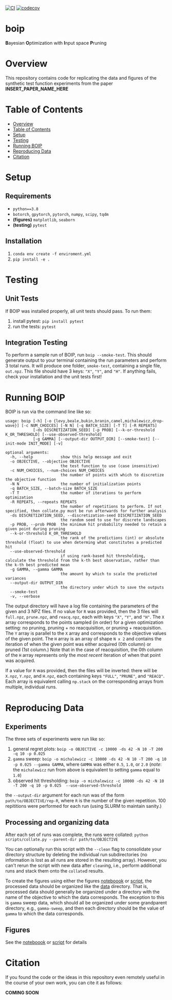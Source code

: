 [//]: # (Badges)
[![CI](https://github.com/davidegraff/boip/actions/workflows/CI.yaml/badge.svg)](https://github.com/davidegraff/boip/actions/workflows/CI.yaml)
[![codecov](https://codecov.io/gh/davidegraff/boip/branch/main/graph/badge.svg?token=DBBHSQLW8A)](https://codecov.io/gh/davidegraff/boip)

# boip
**B**ayesian **O**ptimization with **I**nput space **P**runing

<!-- FIGURE HERE -->

# Overview
This repository contains code for replicating the data and figures of the synthetic test function experiments from the paper **INSERT_PAPER_NAME_HERE**

# Table of Contents
- [Overview](#overview)
- [Table of Contents](#table-of-contents)
- [Setup](#setup)
- [Testing](#testing)
- [Running BOIP](#running-boip)
- [Reproducing Data](#reproducing-data)
- [Citation](#citation)

# Setup

## Requirements
- `python==3.8`
- `botorch`, `gpytorch`, `pytorch`, `numpy`, `scipy`, `tqdm`
- **(figures)** `matplotlib`, `seaborn`
- **(testing)** `pytest`

## Installation
1. `conda env create -f enviroment.yml`
1. `pip install -e .`

# Testing

## Unit Tests
If BOIP was installed properly, all unit tests should pass. To run them:
1. install pytest: `pip install pytest`
1. run the tests: `pytest`

## Integration Testing
To perform a sample run of BOIP, run `boip --smoke-test`. This should generate output to your terminal containing the run parameters and perform 3 total runs. It will produce one folder, `smoke-test`, containing a single file, `out.npz`. This file should have 3 keys: `"X"`, `"Y"`, and `"H"`. If anything fails, check your installation and the unit tests first!

# Running BOIP

BOIP is run via the command line like so:
```
usage: boip [-h] [-o {levy,beale,bukin,branin,camel,michalewicz,drop-wave}] [-c NUM_CHOICES] [-N N] [-q BATCH_SIZE] [-T T] [-R REPEATS]
            [-ds DISCRETIZATION_SEED] [-p PROB] [--k-or-threshold K_OR_THRESHOLD] [--use-observed-threshold]
            [-g GAMMA] [--output-dir OUTPUT_DIR] [--smoke-test] [--init-mode INIT_MODE] [-v]

optional arguments:
  -h, --help            show this help message and exit
  -o OBJECTIVE, --objective OBJECTIVE
                        the test function to use (case insensitive)
  -c NUM_CHOICES, --num-choices NUM_CHOICES
                        the number of points with which to discretize the objective function
  -N N                  the number of initialization points
  -q BATCH_SIZE, --batch-size BATCH_SIZE
  -T T                  the number of iterations to perform optimization
  -R REPEATS, --repeats REPEATS
                        the number of repetitions to perform. If not specified, then collate.py must be run afterwards for further analysis
  -ds DISCRETIZATION_SEED, --discretization-seed DISCRETIZATION_SEED
                        the random seed to use for discrete landscapes
  -p PROB, --prob PROB  the minimum hit probability needed to retain a given point during pruning
  --k-or-threshold K_OR_THRESHOLD
                        the rank of the predictions (int) or absolute threshold (float) to use when determing what constitutes a predicted hit
  --use-observed-threshold
                        if using rank-based hit thresholding, calculate the threshold from the k-th best observation, rather than the k-th best predicted mean
  -g GAMMA, --gamma GAMMA
                        the amount by which to scale the predicted variances
  --output-dir OUTPUT_DIR
                        the directory under which to save the outputs
  --smoke-test
  -v, --verbose
```

The output directory will have a log file containing the parameters of the given and 3 NPZ files. If no value for `R` was provided, then the 3 files will `full.npz`, `prune.npz`, and `reacq.npz`, each with keys `"X"`, `"Y"`, and `"H"`. The `X` array corresponds to the points sampled (in order) for a given optimization setting: no pruning, pruning + no reacquisition, or pruning + reacquisition. The `Y` array is parallel to the `X` array and corresponds to the objective values of the given point. The `H` array is an array of shape `N x 2` and contains the iteration of when the given point was either acquired (0th column) or pruned (1st column.) Note that in the case of reacquisition, the 0th column of the `H` array represents only the *most recent* iteration of when that point was acquired.

If a value for `R` was provided, then the files will be inverted: there will be `X.npz`, `Y.npz`, and `H.npz`, each containing keys `"FULL"`, `"PRUNE"`, and `"REACQ"`. Each array is equivalent calling `np.stack` on the corresponding arrays from multiple, individual runs.

# Reproducing Data

## Experiments
The three sets of experiments were run like so:
1. general regret plots: `boip -o OBJECTIVE -c 10000 -ds 42 -N 10 -T 200 -q 10 -p 0.025`
1. `gamma` sweep:  `boip -o michalewicz -c 10000 -ds 42 -N 10 -T 200 -q 10 -p 0.025 --gamma GAMMA`, where `GAMMA` was either `0.5`, `1.0`, or `2.0` (*note*: the `michalewicz` run from above is equivalent to setting `gamma` equal to `1.0`)
1. observed hit thresholding:  `boip -o michalewicz -c 10000 -ds 42 -N 10 -T 200 -q 10 -p 0.025  --use-observed-threshold`

the `--output-dir` argument for each run was of the form `path/to/OBJECTIVE/rep-R`, where `R` is the number of the given repetition. 100 repititions were performed for each run (using SLURM to maintain sanity.)

## Processing and organizing data
After each set of runs was complete, the runs were collated: `python scripts/collate.py --parent-dir path/to/OBJECTIVE`

You can optionally run this script with the `--clean` flag to consolidate your directory structure by deleting the individual run subdirectories (no information is lost as all runs are stored in the resulting array). However, you can't rerun the script with new data after `clean`ing, i.e., perform additional runs and stack them onto the `collate`d results.

To create the figures using either the figures [noteboook](notebooks/figs.ipynb) or [script](scripts/figures.py), the processed data should be organized like the [data](data/) directory. That is, processed data should generally be organized under a directory with the name of the objective to which the data corresponds. The exception to this is `gamma` sweep data, which should all be organized under some grandparent directory, e.g., `gamma-sweep`, and then each directory should be the value of `gamma` to which the data corresponds.

## Figures
See the [noteboook](notebooks/figs.ipynb) or [script](scripts/figures.py) for details

# Citation

If you found the code or the ideas in this repository even remotely useful in the course of your own work, you can cite it as follows:

**COMING SOON**